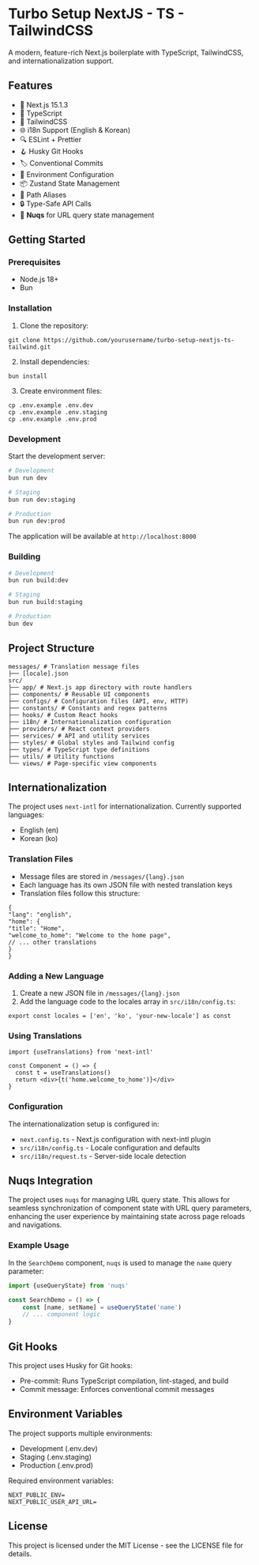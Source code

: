 # Turbo Setup NextJS - TS - TailwindCSS

A modern, feature-rich Next.js boilerplate with TypeScript, TailwindCSS, and internationalization support.

## Features

- 🚀 Next.js 15.1.3
- 📝 TypeScript
- 🎨 TailwindCSS
- 🌐 i18n Support (English & Korean)
- 🔍 ESLint + Prettier
- 🪝 Husky Git Hooks
- 🏷️ Conventional Commits
- 🔄 Environment Configuration
- 📦 Zustand State Management
- 🎯 Path Aliases
- 🔒 Type-Safe API Calls
- 🔄 **Nuqs** for URL query state management

## Getting Started

### Prerequisites

- Node.js 18+
- Bun

### Installation

1. Clone the repository:

```
git clone https://github.com/yourusername/turbo-setup-nextjs-ts-tailwind.git
```

2. Install dependencies:

```
bun install
```

3. Create environment files:

```
cp .env.example .env.dev
cp .env.example .env.staging
cp .env.example .env.prod
```

### Development

Start the development server:

```bash
# Development
bun run dev

# Staging
bun run dev:staging

# Production
bun run dev:prod
```

The application will be available at `http://localhost:8000`

### Building

```bash
# Development
bun run build:dev

# Staging
bun run build:staging

# Production
bun dev

```

## Project Structure

```
messages/ # Translation message files
├── [locale].json
src/
├── app/ # Next.js app directory with route handlers
├── components/ # Reusable UI components
├── configs/ # Configuration files (API, env, HTTP)
├── constants/ # Constants and regex patterns
├── hooks/ # Custom React hooks
├── i18n/ # Internationalization configuration
├── providers/ # React context providers
├── services/ # API and utility services
├── styles/ # Global styles and Tailwind config
├── types/ # TypeScript type definitions
├── utils/ # Utility functions
└── views/ # Page-specific view components
```

## Internationalization

The project uses `next-intl` for internationalization. Currently supported languages:

- English (en)
- Korean (ko)

### Translation Files

- Message files are stored in `/messages/{lang}.json`
- Each language has its own JSON file with nested translation keys
- Translation files follow this structure:

```
{
"lang": "english",
"home": {
"title": "Home",
"welcome_to_home": "Welcome to the home page",
// ... other translations
}
}
```

### Adding a New Language

1. Create a new JSON file in `/messages/{lang}.json`
2. Add the language code to the locales array in `src/i18n/config.ts`:

```
export const locales = ['en', 'ko', 'your-new-locale'] as const
```

### Using Translations

```
import {useTranslations} from 'next-intl'

const Component = () => {
  const t = useTranslations()
  return <div>{t('home.welcome_to_home')}</div>
}
```

### Configuration

The internationalization setup is configured in:

- `next.config.ts` - Next.js configuration with next-intl plugin
- `src/i18n/config.ts` - Locale configuration and defaults
- `src/i18n/request.ts` - Server-side locale detection

## Nuqs Integration

The project uses `nuqs` for managing URL query state. This allows for seamless synchronization of component state with URL query parameters, enhancing the user experience by maintaining state across page reloads and navigations.

### Example Usage

In the `SearchDemo` component, `nuqs` is used to manage the `name` query parameter:

```typescript
import {useQueryState} from 'nuqs'

const SearchDemo = () => {
	const [name, setName] = useQueryState('name')
	// ... component logic
}
```

## Git Hooks

This project uses Husky for Git hooks:

- Pre-commit: Runs TypeScript compilation, lint-staged, and build
- Commit message: Enforces conventional commit messages

## Environment Variables

The project supports multiple environments:

- Development (.env.dev)
- Staging (.env.staging)
- Production (.env.prod)

Required environment variables:

```env
NEXT_PUBLIC_ENV=
NEXT_PUBLIC_USER_API_URL=
```

## License

This project is licensed under the MIT License - see the LICENSE file for details.
